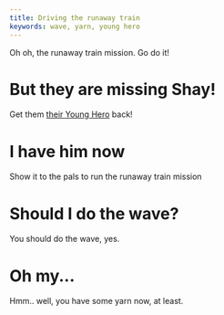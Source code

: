 ```yaml
---
title: Driving the runaway train
keywords: wave, yarn, young hero
---
```


Oh oh, the runaway train mission. Go do it!

# But they are missing Shay!
Get them [their Young Hero](070-young-hero.md) back!

# I have him now
Show it to the pals to run the runaway train mission

# Should I do the wave?
You should do the wave, yes.

# Oh my...
Hmm.. well, you have some yarn now, at least.
